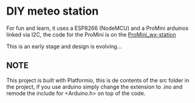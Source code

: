 # DIY meteo station

For fun and learn, it uses a ESP8266 (NodeMCU) and a ProMini arduinos linked via I2C, the code for the ProMini is on the [ProMini_wx-station](https://github.com/stdevPavelmc/promini_wx_station)

This is an early stage and design is evolving...

## NOTE

This project is built with Platformio, this is de contents of the src folder in the project, if you use arduino simply change the extension to .ino and remode the include for <Arduino.h> on top of the code.
